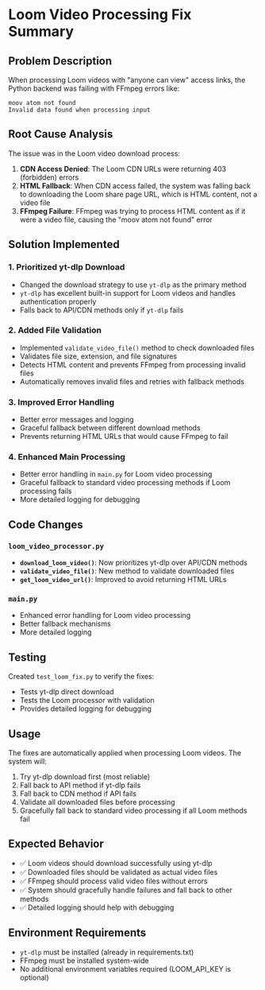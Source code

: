 # Loom Video Processing Fix Summary

## Problem Description

When processing Loom videos with "anyone can view" access links, the Python backend was failing with FFmpeg errors like:
```
moov atom not found
Invalid data found when processing input
```

## Root Cause Analysis

The issue was in the Loom video download process:

1. **CDN Access Denied**: The Loom CDN URLs were returning 403 (forbidden) errors
2. **HTML Fallback**: When CDN access failed, the system was falling back to downloading the Loom share page URL, which is HTML content, not a video file
3. **FFmpeg Failure**: FFmpeg was trying to process HTML content as if it were a video file, causing the "moov atom not found" error

## Solution Implemented

### 1. **Prioritized yt-dlp Download**
- Changed the download strategy to use `yt-dlp` as the primary method
- `yt-dlp` has excellent built-in support for Loom videos and handles authentication properly
- Falls back to API/CDN methods only if `yt-dlp` fails

### 2. **Added File Validation**
- Implemented `validate_video_file()` method to check downloaded files
- Validates file size, extension, and file signatures
- Detects HTML content and prevents FFmpeg from processing invalid files
- Automatically removes invalid files and retries with fallback methods

### 3. **Improved Error Handling**
- Better error messages and logging
- Graceful fallback between different download methods
- Prevents returning HTML URLs that would cause FFmpeg to fail

### 4. **Enhanced Main Processing**
- Better error handling in `main.py` for Loom video processing
- Graceful fallback to standard video processing methods if Loom processing fails
- More detailed logging for debugging

## Code Changes

### `loom_video_processor.py`
- **`download_loom_video()`**: Now prioritizes yt-dlp over API/CDN methods
- **`validate_video_file()`**: New method to validate downloaded files
- **`get_loom_video_url()`**: Improved to avoid returning HTML URLs

### `main.py`
- Enhanced error handling for Loom video processing
- Better fallback mechanisms
- More detailed logging

## Testing

Created `test_loom_fix.py` to verify the fixes:
- Tests yt-dlp direct download
- Tests the Loom processor with validation
- Provides detailed logging for debugging

## Usage

The fixes are automatically applied when processing Loom videos. The system will:

1. Try yt-dlp download first (most reliable)
2. Fall back to API method if yt-dlp fails
3. Fall back to CDN method if API fails
4. Validate all downloaded files before processing
5. Gracefully fall back to standard video processing if all Loom methods fail

## Expected Behavior

- ✅ Loom videos should download successfully using yt-dlp
- ✅ Downloaded files should be validated as actual video files
- ✅ FFmpeg should process valid video files without errors
- ✅ System should gracefully handle failures and fall back to other methods
- ✅ Detailed logging should help with debugging

## Environment Requirements

- `yt-dlp` must be installed (already in requirements.txt)
- FFmpeg must be installed system-wide
- No additional environment variables required (LOOM_API_KEY is optional) 